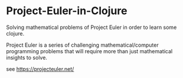 # Project-Euler-in-Clojure

Solving mathematical problems of Project Euler in order to learn some clojure.

Project Euler is a series of challenging mathematical/computer programming problems that will require more than just mathematical insights to solve.

see https://projecteuler.net/
